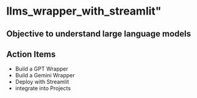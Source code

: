 # llms_wrapper_with_streamlit" 
## Objective to understand large language models
## Action Items
* Build a GPT Wrapper
* Build a Gemini Wrapper
* Deploy with Streamlit
 * integrate into Projects
